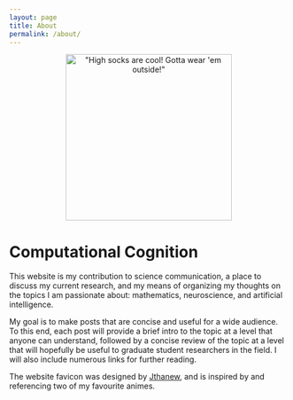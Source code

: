 ```yaml
---
layout: page
title: About
permalink: /about/
---
```




<p style="text-align:center;"><img src="https://zek3r.github.io/assets/cc_jthanew.png" title="&quot;High socks are cool! Gotta wear 'em outside!&quot;" width="300"/></p>

# Computational Cognition

This website is my contribution to science communication, a place to discuss my current research, and my means of organizing my thoughts on the topics I am passionate about: mathematics, neuroscience, and artificial intelligence. 

My goal is to make posts that are concise and useful for a wide audience. To this end, each post will provide a brief intro to the topic at a level that anyone can understand, followed by a concise review of the topic at a level that will hopefully be useful to graduate student researchers in the field. I will also include numerous links for further reading.

The website favicon was designed by <a href="https://www.jthanew.com/">Jthanew</a>, and is inspired by and referencing two of my favourite animes.
